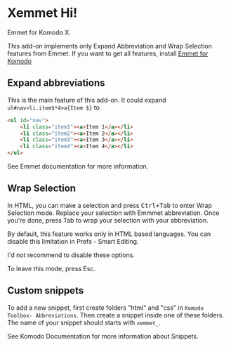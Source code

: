 Xemmet Hi!
======

Emmet for Komodo X.

This add-on implements only Expand Abbreviation and Wrap Selection features
from Emmet. If you want to get all features, install [Emmet for Komodo][1]

[1]: https://github.com/Defman21/komodo-emmet

## Expand abbreviations

This is the main feature of this add-on. It could expand
`ul#nav>li.item$*4>a{Item $}` to
```html
<ul id="nav">
    <li class="item1"><a>Item 1</a></li>
    <li class="item2"><a>Item 2</a></li>
    <li class="item3"><a>Item 3</a></li>
    <li class="item4"><a>Item 4</a></li>
</ul>
```

See Emmet documentation for more information.

## Wrap Selection

In HTML, you can make a selection and press <kbd>Ctrl+Tab</kbd>
to enter Wrap Selection mode. Replace your selection with Emmmet
abbreviation. Once you're done, press Tab to wrap your selection with
your abbreviation.

By default, this feature works only in HTML based languages.
You can disable this limitation in Prefs - Smart Editing.

I'd not recommend to disable these options.

To leave this mode, press Esc.

## Custom snippets

To add a new snippet, first create folders "html" and "css" in
`Komodo Toolbox- Abbreviations`. Then create a snippet inside one of these
folders. The name of your snippet should starts with `xemmet_`.

See Komodo Documentation for more information about Snippets.
